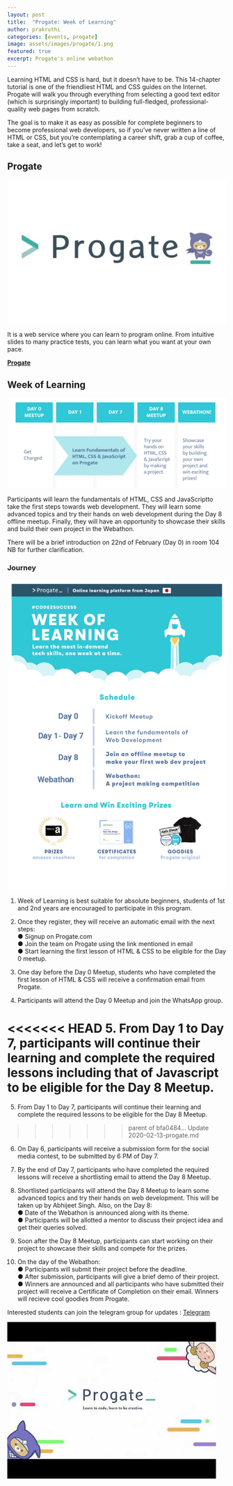 ```yaml
---
layout: post
title:  "Progate: Week of Learning"
author: prakruthi
categories: [events, progate]
image: assets/images/progate/1.png
featured: true
excerpt: Progate's online webathon
---
```

Learning HTML and CSS is hard, but it doesn’t have to be. This 14-chapter tutorial is one of the friendliest HTML and CSS guides on the Internet. Progate will walk you through everything from selecting a good text editor (which is surprisingly important) to building full-fledged, professional-quality web pages from scratch.

The goal is to make it as easy as possible for complete beginners to become professional web developers, so if you’ve never written a line of HTML or CSS, but you’re contemplating a career shift, grab a cup of coffee, take a seat, and let’s get to work!

## Progate

![](/assets/images/progate/2.jpg)

It is a web service where you can learn to program online. From intuitive slides to many practice tests, you can learn what you want at your own pace.

**[Progate](https://progate.com/)**


## Week of Learning

![](/assets/images/progate/3.png)

Participants will learn the fundamentals of H​TML, CSS​ and ​JavaScript​ to take the first steps towards web development. They will learn some advanced topics and try their hands on web development during the Day 8 offline meetup. Finally, they will have an opportunity to showcase their skills and build their own project in the Webathon.

There will be a brief introduction on 22nd of February (Day 0) in room 104 NB for further clarification.


### Journey

![](/assets/images/progate/5.jpeg)


 1. Week of Learning is best suitable for absolute beginners, students of 1st and 2nd years are encouraged to participate in this program.

 2. Once they register, they will receive an automatic email with the next steps:  
● Signup on Progate.com  
● Join the team on Progate using the link mentioned in email  
● Start learning the ​first lesson​ of HTML & CSS to be eligible for the Day 0 meetup.

 3. One day before the Day 0 Meetup, students who have completed the first lesson of HTML & CSS will receive a confirmation email from Progate.

 4. Participants will attend the Day 0 Meetup and join the WhatsApp group.

<<<<<<< HEAD
 5. From Day 1 to Day 7, participants will continue their learning and complete the
required lessons including that of Javascript to be eligible for the Day 8 Meetup.
=======
5. From Day 1 to Day 7, participants will continue their learning and complete the
required lessons to be eligible for the Day 8 Meetup.
>>>>>>> parent of bfa0484... Update 2020-02-13-progate.md

 6. On Day 6, participants will receive a submission form for the social media
contest, to be submitted by 6 PM of Day 7.

 7. By the end of Day 7, participants who have completed the required lessons will
receive a shortlisting email to attend the Day 8 Meetup.

 8. Shortlisted participants will attend the Day 8 Meetup to learn some advanced topics and try their hands on web development. This will be taken up by Abhijeet Singh. Also, on the Day 8:  
● Date of the Webathon is announced along with its theme.  
● Participants will be allotted a mentor to discuss their project idea and get their queries solved.

 9. Soon after the Day 8 Meetup, participants can start working on their project to showcase their skills and compete for the prizes.

 10. On the day of the Webathon:  
● Participants will submit their project before the deadline.  
● After submission, participants will give a brief demo of their project.  
● Winners are announced and all participants who have submitted their project will receive a Certificate of Completion on their email. Winners will recieve cool goodies from Progate.

Interested students can join the telegram group for updates : [Telegram](https://t.me/joinchat/K5G8rQ-LzLZx81i0BFeftA)



![](/assets/images/progate/4.jpg)




